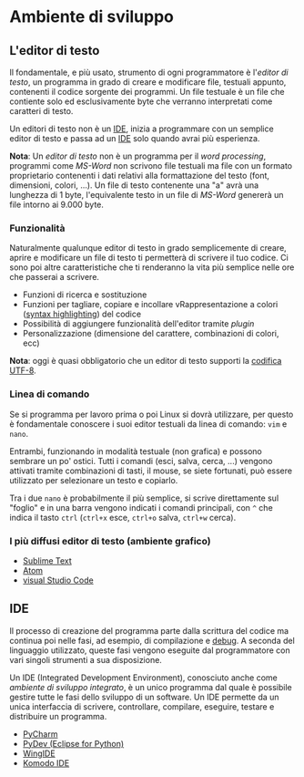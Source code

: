 
# Ambiente di sviluppo

## L'editor di testo

Il fondamentale, e più usato, strumento di ogni programmatore è l'_editor di testo_, un programma in grado di creare e modificare file,  testuali appunto, contenenti il codice sorgente dei programmi.
Un file testuale è un file che contiente solo ed esclusivamente byte che verranno interpretati come caratteri di testo. 

Un editori di testo non è un [IDE](#IDE), inizia a programmare con un semplice editor di testo e passa ad un [IDE](#IDE) solo quando avrai più esperienza.

**Nota**: Un _editor di testo_ non è un programma per il _word processing_, programmi come _MS-Word_ non scrivono file testuali ma file con un formato proprietario contenenti i dati relativi alla formattazione del testo (font, dimensioni, colori, ...). Un file di testo contenente una "a" avrà una lunghezza di 1 byte, l'equivalente testo in un file di _MS-Word_ genererà un file intorno ai 9.000 byte.

### Funzionalità

Naturalmente qualunque editor di testo in grado semplicemente di creare, aprire e modificare un file di testo ti permetterà di scrivere il tuo codice.
Ci sono poi altre caratteristiche che ti renderanno la vita più semplice nelle ore che passerai a scrivere.

* Funzioni di ricerca e sostituzione 
* Funzioni per tagliare, copiare e incollare
vRappresentazione a colori ([syntax highlighting](https://it.wikipedia.org/wiki/Syntax_highlighting)) del codice
* Possibilità di aggiungere funzionalità dell'editor tramite _plugin_ 
* Personalizzazione (dimensione del carattere, combinazioni di colori, ecc)

**Nota**: oggi è quasi obbligatorio che un editor di testo supporti la  [codifica UTF-8](https://it.wikipedia.org/wiki/UTF-8).


### Linea di comando

Se si programma per lavoro prima o poi Linux si dovrà utilizzare, per questo è fondamentale conoscere i suoi editor testuali da linea di comando: `vim` e `nano`.

Entrambi, funzionando in modalità testuale (non grafica) e possono sembrare un po' ostici. Tutti i comandi (esci, salva, cerca, ...) vengono attivati tramite combinazioni di tasti, il mouse, se siete fortunati, può essere utilizzato per selezionare un testo e copiarlo.

Tra i due `nano` è probabilmente il più semplice, si scrive direttamente sul "foglio" e in una barra vengono indicati i comandi principali, con `^` che indica il tasto `ctrl` (`ctrl+x` esce, `ctrl+o` salva, `ctrl+w` cerca).


### I più diffusi editor di testo (ambiente grafico) 

* [Sublime Text](https://www.sublimetext.com/)
* [Atom](https://atom.io)
* [visual Studio Code](https://code.visualstudio.com)

## IDE

Il processo di creazione del programma parte dalla scrittura del codice ma continua poi nelle fasi, ad esempio, di compilazione e [debug](https://it.wikipedia.org/wiki/Debugging). A seconda del linguaggio utilizzato, queste fasi vengono eseguite dal programmatore con vari singoli strumenti a sua disposizione.

Un IDE (Integrated Development Environment), conosciuto anche come _ambiente di sviluppo integrato_, è un unico programma dal quale è possibile gestire tutte le fasi dello sviluppo di un software. Un IDE permette da un unica interfaccia di scrivere, controllare, compilare, eseguire, testare e distribuire un programma.

* [PyCharm](https://www.jetbrains.com/pycharm/)
* [PyDev (Eclipse for Python)](http://www.pydev.org/)
* [WingIDE](https://wingware.com/)
* [Komodo IDE](https://www.activestate.com/komodo-ide)
